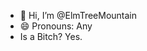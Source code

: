 - 👋 Hi, I’m @ElmTreeMountain
- 😄 Pronouns: Any
- Is a Bitch? Yes.

<!---
ElmTreeMountain/ElmTreeMountain is a ✨ special ✨ repository because its `README.md` (this file) appears on your GitHub profile.
You can click the Preview link to take a look at your changes.
--->
